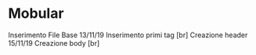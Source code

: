 # Mobular
Inserimento File Base 13/11/19
Inserimento primi tag [br]
Creazione header 15/11/19
Creazione body [br]
